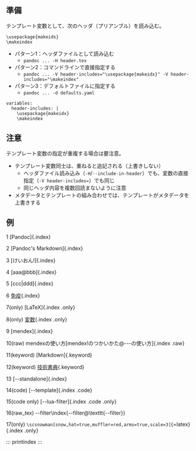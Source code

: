 ## 準備

テンプレート変数として、次のヘッダ（プリアンブル）を読み込む。

```
\usepackage{makeidx}
\makeindex
```

- パターン1：ヘッダファイルとして読み込む
    - `pandoc ... -H header.tex`
- パターン2：コマンドラインで直接指定する
    - `pandoc ... -V header-includes="\usepackage{makeidx}" -V header-includes="\makeindex"`
- パターン3：デフォルトファイルに指定する
    - `pandoc ... -d defaults.yaml`

```
variables:
  header-includes: |
    \usepackage{makeidx}
    \makeindex
```

## 注意

テンプレート変数の指定が重複する場合は要注意。

- テンプレート変数同士は、重ねると追記される（上書きしない）
    - ヘッダファイル読み込み（`-H`/`--include-in-header`）でも、変数の直接指定（`-V header-includes=`）でも同じ
    - 同じヘッダ内容を複数回読まないように注意
- メタデータとテンプレートの組み合わせでは、テンプレートがメタデータを上書きする

## 例

1 [Pandoc]{.index}

2 [Pandoc's Markdown]{.index}

3 [けいおん!]{.index}

4 [aaa@bbb]{.index}

5 [ccc|ddd]{.index}

6 [免疫](めんえき){.index}

7(only) [LaTeX]{.index .only}

8(only) [変数](へんすう){.index .only}

9 [mendex]{.index}

10(raw) mendexの使い方[mendex!のつかいかた@---の使い方]{.index .raw}

11(keyword) [Markdown]{.keyword}

12(keyword) [技術書典](ぎじゅつしょてん){.keyword}

13 [--standalone]{.index}

14(code) [--template]{.index .code}

15(code only) [--lua-filter]{.index .code .only}

16(raw\_tex) --filter\index{--filter@\texttt{--filter}}

17(only) `\scsnowman[snow,hat=true,muffler=red,arms=true,scale=3]`{=latex}[](本質){.index .only} 

::: printindex
:::
